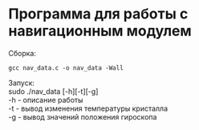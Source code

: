 # Программа для работы с навигационным модулем

Сборка:  
```
gcc nav_data.c -o nav_data -Wall  
```
Запуск:  
sudo ./nav_data [-h][-t][-g]  
-h - описание работы  
-t - вывод изменения температуры кристалла  
-g - вывод значений положения гироскопа  
